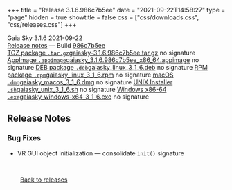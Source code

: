 +++
title = "Release 3.1.6.986c7b5ee"
date = "2021-09-22T14:58:27"
type = "page"
hidden = true
showtitle = false
css = ["css/downloads.css", "css/releases.css"]
+++

<div class="download-container">
<div id="download-title">
<i class="gs-mdi-tag"></i>
Gaia Sky <span class="downloads-version">3.1.6</span> 
<time class="downloads-releasedate" datetime="2021-09-22T14:58:27" title="Published: 2021-09-22T14:58:27"><i class="gs-mdi-calendar"></i> 2021-09-22</time>
<div class="downloads-build"><i class="gs-mdi-script-text"></i> <a href="#release-notes">Release notes</a> &mdash; Build <a href="https://codeberg.org/gaiasky/gaiasky/commit/986c7b5ee" target="_blank">986c7b5ee</a></div></div>
<div class="download-section">
<a href="https://gaia.ari.uni-heidelberg.de/gaiasky/releases/3.1.6.986c7b5ee/gaiasky-3.1.6.986c7b5ee.tar.gz" class="download-button"><i class="gs-mdi-zip-box icon-button"></i> TGZ package <code>.tar.gz</code><span class="download-sub">gaiasky-3.1.6.986c7b5ee.tar.gz</span></a>
<span class="signature">no signature</span>
<a href="https://gaia.ari.uni-heidelberg.de/gaiasky/releases/3.1.6.986c7b5ee/gaiasky_3.1.6.986c7b5ee_x86_64.appimage" class="download-button"><i class="gs-material-symbols-box icon-button"></i> AppImage <code>.appimage</code><span class="download-sub">gaiasky_3.1.6.986c7b5ee_x86_64.appimage</span></a>
<span class="signature">no signature</span>
<a href="https://gaia.ari.uni-heidelberg.de/gaiasky/releases/3.1.6.986c7b5ee/gaiasky_linux_3_1_6.deb" class="download-button"><i class="gs-mdi-debian icon-button"></i> DEB package <code>.deb</code><span class="download-sub">gaiasky_linux_3_1_6.deb</span></a>
<span class="signature">no signature</span>
<a href="https://gaia.ari.uni-heidelberg.de/gaiasky/releases/3.1.6.986c7b5ee/gaiasky_linux_3_1_6.rpm" class="download-button"><i class="gs-mdi-fedora icon-button"></i> RPM package <code>.rpm</code><span class="download-sub">gaiasky_linux_3_1_6.rpm</span></a>
<span class="signature">no signature</span>
<a href="https://gaia.ari.uni-heidelberg.de/gaiasky/releases/3.1.6.986c7b5ee/gaiasky_macos_3_1_6.dmg" class="download-button"><i class="gs-fa6-brands-apple icon-button"></i> macOS <code>.dmg</code><span class="download-sub">gaiasky_macos_3_1_6.dmg</span></a>
<span class="signature">no signature</span>
<a href="https://gaia.ari.uni-heidelberg.de/gaiasky/releases/3.1.6.986c7b5ee/gaiasky_unix_3_1_6.sh" class="download-button"><i class="gs-token-unix icon-button"></i> UNIX Installer <code>.sh</code><span class="download-sub">gaiasky_unix_3_1_6.sh</span></a>
<span class="signature">no signature</span>
<a href="https://gaia.ari.uni-heidelberg.de/gaiasky/releases/3.1.6.986c7b5ee/gaiasky_windows-x64_3_1_6.exe" class="download-button"><i class="gs-fa6-brands-windows icon-button"></i> Windows x86-64 <code>.exe</code><span class="download-sub">gaiasky_windows-x64_3_1_6.exe</span></a>
<span class="signature">no signature</span>
</div>
</div>

<section class="release-notes">

# Release Notes

### Bug Fixes
- VR GUI object initialization &mdash; consolidate `init()` signature 
</section>


<p class="center-text" style="padding: 30px;"><a href="/downloads/releases"><i class="gs-mdi-arrow-left-bold-circle"></i> Back to releases</a>
</p>
